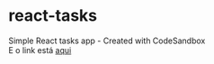 # react-tasks
Simple React tasks app - Created with CodeSandbox <br>
E o link está <a href="https://kn8h7z.csb.app/" targuet="_blank">aqui</a> 
